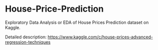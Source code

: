 # House-Price-Prediction

Exploratory Data Analysis or EDA of House Prices Prediction dataset on Kaggle.

Detailed description: https://www.kaggle.com/c/house-prices-advanced-regression-techniques
